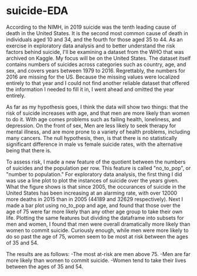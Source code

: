# suicide-EDA
According to the NIMH, in 2019 suicide was the tenth leading cause of death in the United States. It is the second most common cause of death in individuals aged 10 and 34, and the fourth for those aged 35 to 44. As an exercise in exploratory data analysis and to better understand the risk factors behind suicide, I'll be examining a dataset from the WHO that was archived on Kaggle. My focus will be on the United States. The dataset itself contains numbers of suicides across categories such as country, age, and sex, and covers years between 1979 to 2016. Regrettably, the numbers for 2016 are missing for the US. Because the missing values were localized entirely to that year and I could not find another
reliable dataset that offered the information I needed to fill it in, I went ahead and omitted the year entirely. 

As far as my hypothesis goes, I think the data will show two things: that the risk of suicide increases with age, and that men are more likely than women to do it. With age comes problems such as failing health, loneliness, and depression. On the front of sex, Men are less likely to seek therapy for mental illness, and are more prone to a variety of health problems, including many cancers. The null hypothesis, then, is that there is no statistically significant difference in male vs female suicide rates, with the alternative being that there is.

To assess risk, I made a new feature of the quotient between the numbers of suicides and the population per row. This feature is called "no_to_pop", or "number to population." For exploratory data analysis, the first thing I did was use a line plot to plot the instances of suicide over the years given. What the figure shows is that since 2005, the occurances of suicide in the United States has been increasing at an alarming rate, with over 12000 more deaths in 2015 than in 2005 (44189 and 32629 respectively). 
Next I made a bar plot using no_to_pop and age, and found that those over the age of 75 were far more likely than any other age group to take their own life. Plotting the same features but dividing the dataframe into subsets for men and women, I found that men were overall dramatically more likely than women to commit suicide. Curiously enough, while men were more likely to do so past the age of 75, women seem to be most at risk between the ages of 35 and 54.

The results are as follows: 
-The most at-risk are men above 75.
-Men are far more likely than women to commit suicide.
-Women tend to take their lives between the ages of 35 and 54.
